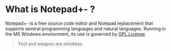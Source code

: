 What is Notepad+- ?
===================

Notepad+- is a free source code
editor and Notepad replacement that supports several programming languages and
natural languages. Running in the MS Windows environment, its use is governed by
[GPL License](LICENSE).

> Tool and weapon are mindless
